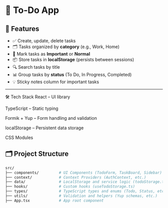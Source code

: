 # 📝 To-Do App

## 🔧 Features

- ✅ Create, update, delete tasks
- 🗂️ Tasks organized by **category** (e.g., Work, Home)
- 📌 Mark tasks as **Important** or **Normal**
- 📦 Store tasks in **localStorage** (persists between sessions)
- 🔍 Search tasks by title
- 📊 Group tasks by **status** (To Do, In Progress, Completed)
- 💡 Sticky notes column for important tasks

---
🛠️ Tech Stack
React – UI library

TypeScript – Static typing

Formik + Yup – Form handling and validation

localStorage – Persistent data storage

CSS Modules 


## 🗂️ Project Structure

```bash
src/
├── components/         # UI Components (TodoForm, TaskBoard, Sidebar)
├── context/            # Context Providers (AuthContext, etc.)
├── data/               # LocalStorage and service logic (todoStorage.ts)
├── hooks/              # Custom hooks (useTodoStorage.ts)
├── types/              # TypeScript types and enums (Todo, Status, etc.)
├── utils/              # Validation and helpers (Yup schemas, etc.)
├── App.tsx             # App root component
